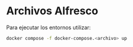 # Archivos Alfresco

Para ejecutar los entornos utilizar:

```bash
docker compose -f docker-compose.<archivo> up
```
